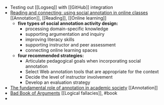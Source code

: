 - Testing out [[Logseq]] with [[GitHub]] integration
- [Reading and connecting: using social annotation in online classes](https://www.emerald.com/insight/content/doi/10.1108/ILS-04-2020-0117/full/html)
  [[Annotation]], [[Reading]], [[Online learning]]
	- **five types of social annotation activity design:**
		- processing domain-specific knowledge
		- supporting argumentation and inquiry
		- improving literacy skills
		- supporting instructor and peer assessment
		- connecting online learning spaces
	- **four recommended strategies:**
		- Articulate pedagogical goals when incorporating social annotation
		- Select Web annotation tools that are appropriate for the context
		- Decide the level of instructor involvement
		- Develop an evaluation strategy
- [The fundamental role of annotation in academic society](https://blogs.lse.ac.uk/impactofsocialsciences/2021/05/28/joining-the-great-conversation-the-fundamental-role-of-annotation-in-academic-society/)
  [[Annotation]]
- [Bad Book of Arguments](https://bookofbadarguments.com/)
  [[Logical fallacies]], #book
-
